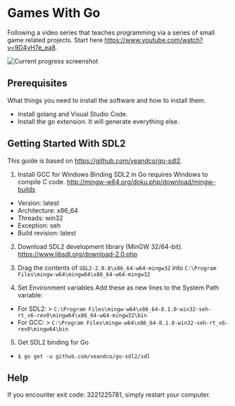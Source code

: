 # Games With Go

Following a video series that teaches programming via a series of small game related projects.
Start here https://www.youtube.com/watch?v=9D4yH7e_ea8.

![Current progress screenshot](https://i.imgur.com/4rzAxno.png)

## Prerequisites

What things you need to install the software and how to install them.

- Install golang and Visual Studio Code.
- Install the go extension. It will generate everything else.

## Getting Started With SDL2

This guide is based on https://github.com/veandco/go-sdl2.

1. Install GCC for Windows
Binding SDL2 in Go requires Windows to compile C code.
http://mingw-w64.org/doku.php/download/mingw-builds

- Version: latest
- Architecture: x86_64
- Threads: win32
- Exception: seh
- Build revision: latest

2. Download SDL2 development library (MinGW 32/64-bit). https://www.libsdl.org/download-2.0.php

3. Drag the contents of `SDL2-2.0.8\x86_64-w64-mingw32` into `C:\Program Files\mingw-w64\mingw64\x86_64-w64-mingw32`

4. Set Environment variables
Add these as new lines to the System Path variable:
- For SDL2: > `C:\Program Files\mingw-w64\x86_64-8.1.0-win32-seh-rt_v6-rev0\mingw64\x86_64-w64-mingw32\bin`
- For GCC: > `C:\Program Files\mingw-w64\x86_64-8.1.0-win32-seh-rt_v6-rev0\mingw64\bin`

5. Get SDL2 binding for Go
- `$ go get -u github.com/veandco/go-sdl2/sdl`

## Help

If you encounter exit code: 3221225781, simply restart your computer.